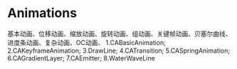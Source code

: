 # Animations
基本动画、位移动画、缩放动画、旋转动画、组动画、关键帧动画、贝塞尔曲线、进度条动画、复杂动画、OC动画、
1.CABasicAnimation;
2.CAKeyframeAnimation;
3.DrawLine;
4.CATransition;
5.CASpringAnimation;
6.CAGradientLayer;
7.CAEmitter;
8.WaterWaveLine
